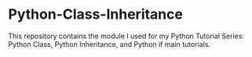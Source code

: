 # Python-Class-Inheritance
This repository contains the module I used for my Python Tutorial Series: Python Class, Python Inheritance, and Python if main tutorials.
